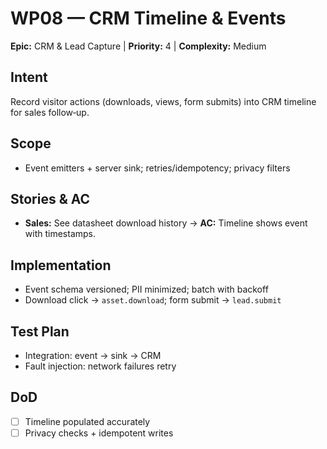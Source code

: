 # WP08 — CRM Timeline & Events

**Epic:** CRM & Lead Capture | **Priority:** 4 | **Complexity:** Medium

## Intent
Record visitor actions (downloads, views, form submits) into CRM timeline for sales follow‑up.

## Scope
- Event emitters + server sink; retries/idempotency; privacy filters

## Stories & AC
- **Sales:** See datasheet download history → **AC:** Timeline shows event with timestamps.

## Implementation
- Event schema versioned; PII minimized; batch with backoff
- Download click → `asset.download`; form submit → `lead.submit`

## Test Plan
- Integration: event → sink → CRM
- Fault injection: network failures retry

## DoD
- [ ] Timeline populated accurately
- [ ] Privacy checks + idempotent writes
